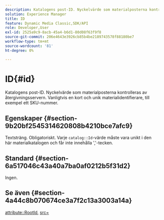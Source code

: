 ```yaml
---
description: Katalogens post-ID. Nyckelvärde som materialposterna kontrolleras av återgivningsservern. Vanligtvis en kort och unik materialidentifierare, till exempel ett SKU-nummer.
solution: Experience Manager
title: ID
feature: Dynamic Media Classic,SDK/API
role: Developer,User
exl-id: 2525a9c9-8acb-45a4-b6d1-80d08f63f9f8
source-git-commit: 206e4643e3926cb85b4be2189743578f88180be7
workflow-type: tm+mt
source-wordcount: '81'
ht-degree: 0%

---
```


# ID{#id}

Katalogens post-ID. Nyckelvärde som materialposterna kontrolleras av återgivningsservern. Vanligtvis en kort och unik materialidentifierare, till exempel ett SKU-nummer.

## Egenskaper {#section-9b20bf2545314620808b4210bce7afc9}

Textsträng. Obligatoriskt. Varje `catalog::Id`-värde måste vara unikt i den här materialkatalogen och får inte innehålla &#39;,&#39;-tecken.

## Standard {#section-6a517046c43a40a7ba0af0212b5f31d2}

Ingen.

## Se även {#section-4a44c8b070674ce3a7f2c13a3003a14a}

[attribute::RootId](../../../../../ir-api/material-cat/image-rendering-api-ref/c-ir-material-catalog/c-ir-attributes-reference/r-ir-rootid.md#reference-54b42b7125824be593378c1accb70d5a), [src=](../../../../../ir-api/http-protocol/image-rendering-api-ref/c-ir-http-protocol-ref/c-ir-http-protocol-command-reference/r-ir-src.md#reference-62c98abad22149d68d405ed6aaff8272)
